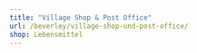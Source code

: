 ```yaml
---
title: "Village Shop & Post Office"
url: /beverley/village-shop-und-post-office/
shop: Lebensmittel
---
```

